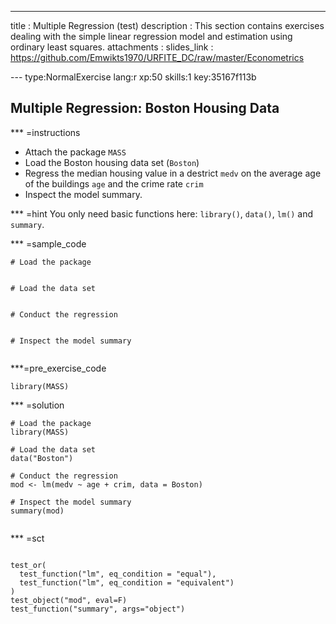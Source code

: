 ---
title       : Multiple Regression (test)
description : This section contains exercises dealing with the simple linear regression model and estimation using ordinary least squares. 
attachments :
  slides_link : https://github.com/Emwikts1970/URFITE_DC/raw/master/Econometrics

--- type:NormalExercise lang:r xp:50 skills:1 key:35167f113b
## Multiple Regression: Boston Housing Data

*** =instructions
- Attach the package `MASS`
- Load the Boston housing data set (`Boston`)
- Regress the median housing value in a destrict `medv` on the average age of the buildings `age` and the crime rate `crim`
- Inspect the model summary.

*** =hint
You only need basic functions here: `library()`, `data()`, `lm()` and `summary`.

*** =sample_code
```{r}
# Load the package


# Load the data set   


# Conduct the regression


# Inspect the model summary


```

***=pre_exercise_code
```{r}
library(MASS)
```

*** =solution
```{r}
# Load the package
library(MASS)

# Load the data set   
data("Boston")

# Conduct the regression
mod <- lm(medv ~ age + crim, data = Boston)

# Inspect the model summary
summary(mod)


```


*** =sct
```{r}

test_or(
  test_function("lm", eq_condition = "equal"),
  test_function("lm", eq_condition = "equivalent")
)
test_object("mod", eval=F)
test_function("summary", args="object")
```
